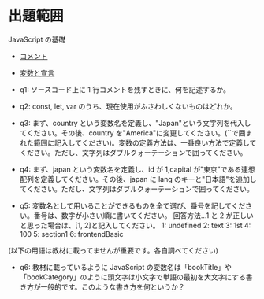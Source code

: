 # 出題範囲

JavaScript の基礎

- [コメント](https://jsprimer.net/basic/comments/)
- [変数と宣言](https://jsprimer.net/basic/variables/)

- q1: ソースコード上に 1 行コメントを残すときに、何を記述するか。

- q2: const, let, var のうち、現在使用がふさわしくないものはどれか。

- q3: まず、country という変数名を定義し、"Japan"という文字列を代入してください。その後、country を"America"に変更してください。(``で囲まれた範囲に記入してください)。変数の定義方法は、一番良い方法で定義してください。ただし、文字列はダブルクォーテーションで囲ってください。

- q4: まず、japan という変数名を定義し、id が 1,capital が"東京"である連想配列を定義してください。その後、japan に lang のキーと"日本語"を追加してください。ただし、文字列はダブルクォーテーションで囲ってください。

- q5: 変数名として用いることができるものを全て選び、番号を記してください。番号は、数字が小さい順に書いてください。
  回答方法...1 と 2 が正しいと思った場合は、[1, 2]と記入してください。
  1: undefined
  2: text
  3: 1st
  4: 100
  5: section1
  6: frontendBasic

(以下の用語は教材に載ってませんが重要です。各自調べてください)

- q6: 教材に載っているように JavaScript の変数名は「bookTitle」や「bookCategory」のように頭文字は小文字で単語の最初を大文字にする書き方が一般的です。このような書き方を何というか？
